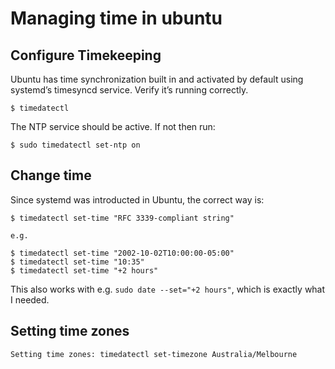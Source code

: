 # Managing time in ubuntu

## Configure Timekeeping

Ubuntu has time synchronization built in and activated by default using systemd’s timesyncd service. Verify it’s running correctly.
```
$ timedatectl
```
The NTP service should be active. If not then run:
```
$ sudo timedatectl set-ntp on
```
## Change time

Since systemd was introducted in Ubuntu, the correct way is:

```
$ timedatectl set-time "RFC 3339-compliant string"

e.g.

$ timedatectl set-time "2002-10-02T10:00:00-05:00"
$ timedatectl set-time "10:35"
$ timedatectl set-time "+2 hours"
```

This also works with e.g. `sudo date --set="+2 hours"`, which is exactly what I needed. 

## Setting time zones
```
Setting time zones: timedatectl set-timezone Australia/Melbourne 
```
